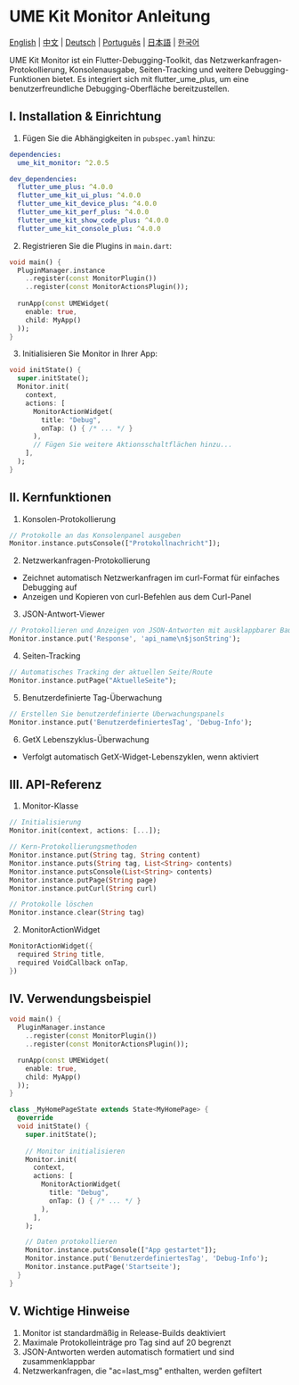 # UME Kit Monitor Anleitung

[English](guide.md) | [中文](guide_cn.md) | [Deutsch](guide_de.md) | [Português](guide_pt.md) | [日本語](guide_jp.md) | [한국어](guide_kr.md)

UME Kit Monitor ist ein Flutter-Debugging-Toolkit, das Netzwerkanfragen-Protokollierung, Konsolenausgabe, Seiten-Tracking und weitere Debugging-Funktionen bietet. Es integriert sich mit flutter_ume_plus, um eine benutzerfreundliche Debugging-Oberfläche bereitzustellen.

I. Installation & Einrichtung
--------------------------

1. Fügen Sie die Abhängigkeiten in `pubspec.yaml` hinzu:

```yaml
dependencies:
  ume_kit_monitor: ^2.0.5

dev_dependencies:
  flutter_ume_plus: ^4.0.0
  flutter_ume_kit_ui_plus: ^4.0.0 
  flutter_ume_kit_device_plus: ^4.0.0
  flutter_ume_kit_perf_plus: ^4.0.0
  flutter_ume_kit_show_code_plus: ^4.0.0
  flutter_ume_kit_console_plus: ^4.0.0
```

2. Registrieren Sie die Plugins in `main.dart`:

```dart
void main() {
  PluginManager.instance
    ..register(const MonitorPlugin())
    ..register(const MonitorActionsPlugin());
    
  runApp(const UMEWidget(
    enable: true, 
    child: MyApp()
  ));
}
```

3. Initialisieren Sie Monitor in Ihrer App:

```dart
void initState() {
  super.initState();
  Monitor.init(
    context,
    actions: [
      MonitorActionWidget(
        title: "Debug", 
        onTap: () { /* ... */ }
      ),
      // Fügen Sie weitere Aktionsschaltflächen hinzu...
    ],
  );
}
```

II. Kernfunktionen
----------------

1. Konsolen-Protokollierung
```dart
// Protokolle an das Konsolenpanel ausgeben
Monitor.instance.putsConsole(["Protokollnachricht"]); 
```

2. Netzwerkanfragen-Protokollierung
- Zeichnet automatisch Netzwerkanfragen im curl-Format für einfaches Debugging auf
- Anzeigen und Kopieren von curl-Befehlen aus dem Curl-Panel

3. JSON-Antwort-Viewer
```dart
// Protokollieren und Anzeigen von JSON-Antworten mit ausklappbarer Baumansicht
Monitor.instance.put('Response', 'api_name\n$jsonString');
```

4. Seiten-Tracking
```dart
// Automatisches Tracking der aktuellen Seite/Route
Monitor.instance.putPage("AktuelleSeite");
```

5. Benutzerdefinierte Tag-Überwachung
```dart
// Erstellen Sie benutzerdefinierte Überwachungspanels
Monitor.instance.put('BenutzerdefiniertesTag', 'Debug-Info');
```

6. GetX Lebenszyklus-Überwachung
- Verfolgt automatisch GetX-Widget-Lebenszyklen, wenn aktiviert

III. API-Referenz
---------------

1. Monitor-Klasse
```dart
// Initialisierung
Monitor.init(context, actions: [...]);

// Kern-Protokollierungsmethoden
Monitor.instance.put(String tag, String content)
Monitor.instance.puts(String tag, List<String> contents) 
Monitor.instance.putsConsole(List<String> contents)
Monitor.instance.putPage(String page)
Monitor.instance.putCurl(String curl)

// Protokolle löschen
Monitor.instance.clear(String tag)
```

2. MonitorActionWidget
```dart
MonitorActionWidget({
  required String title,
  required VoidCallback onTap,
})
```

IV. Verwendungsbeispiel
---------------------

```dart
void main() {
  PluginManager.instance
    ..register(const MonitorPlugin())
    ..register(const MonitorActionsPlugin());

  runApp(const UMEWidget(
    enable: true,
    child: MyApp()
  ));
}

class _MyHomePageState extends State<MyHomePage> {
  @override 
  void initState() {
    super.initState();
    
    // Monitor initialisieren
    Monitor.init(
      context,
      actions: [
        MonitorActionWidget(
          title: "Debug",
          onTap: () { /* ... */ }
        ),
      ],
    );

    // Daten protokollieren
    Monitor.instance.putsConsole(["App gestartet"]);
    Monitor.instance.put('BenutzerdefiniertesTag', 'Debug-Info');
    Monitor.instance.putPage('Startseite');
  }
}
```

V. Wichtige Hinweise
------------------

1. Monitor ist standardmäßig in Release-Builds deaktiviert
2. Maximale Protokolleinträge pro Tag sind auf 20 begrenzt
3. JSON-Antworten werden automatisch formatiert und sind zusammenklappbar
4. Netzwerkanfragen, die "ac=last_msg" enthalten, werden gefiltert 